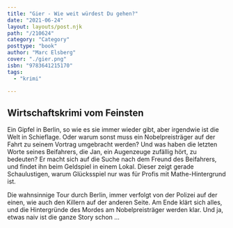 ```yaml
---
title: "Gier - Wie weit würdest Du gehen?"
date: "2021-06-24"
layout: layouts/post.njk
path: "/210624"
category: "Category"
posttype: "book"
author: "Marc Elsberg"
cover: "./gier.png"
isbn: "9783641215170"
tags:
  - "krimi"

---
```

## Wirtschaftskrimi vom Feinsten

Ein Gipfel in Berlin, so wie es sie immer wieder gibt, aber irgendwie ist die Welt in Schieflage. Oder warum sonst muss ein Nobelpreisträger auf der Fahrt zu seinem Vortrag umgebracht werden? Und was haben die letzten Worte seines Beifahrers, die Jan, ein Augenzeuge zufällig hört, zu bedeuten? Er macht sich auf die Suche nach dem Freund des Beifahrers, und findet ihn beim Geldspiel in einem Lokal. Dieser zeigt gerade Schaulustigen, warum Glücksspiel nur was für Profis mit Mathe-Hintergrund ist.

Die wahnsinnige Tour durch Berlin, immer verfolgt von der Polizei auf der einen, wie auch den Killern auf der anderen Seite. Am Ende klärt sich alles, und die Hintergründe des Mordes am Nobelpreisträger werden klar. Und ja, etwas naiv ist die ganze Story schon ...
